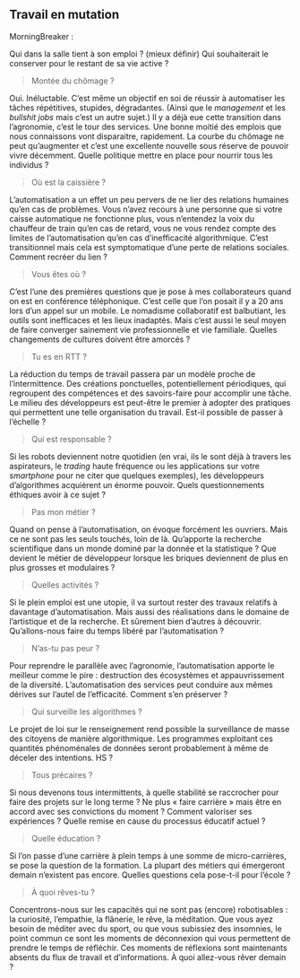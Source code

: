 ## Travail en mutation

MorningBreaker :

Qui dans la salle tient à son emploi ? (mieux définir)
Qui souhaiterait le conserver pour le restant de sa vie active ?


> Montée du chômage ?

Oui. Inéluctable. C’est même un objectif en soi de réussir à automatiser les tâches répétitives, stupides, dégradantes. (Ainsi que le *management* et les *bullshit jobs* mais c’est un autre sujet.) Il y a déjà eue cette transition dans l’agronomie, c’est le tour des services. Une bonne moitié des emplois que nous connaissons vont disparaitre, rapidement. La courbe du chômage ne peut qu’augmenter et c’est une excellente nouvelle sous réserve de pouvoir vivre décemment. Quelle politique mettre en place pour nourrir tous les individus ?


> Où est la caissière ?

L’automatisation a un effet un peu pervers de ne lier des relations humaines qu’en cas de problèmes. Vous n’avez recours à une personne que si votre caisse automatique ne fonctionne plus, vous n’entendez la voix du chauffeur de train qu’en cas de retard, vous ne vous rendez compte des limites de l’automatisation qu’en cas d’inefficacité algorithmique. C’est transitionnel mais cela est symptomatique d’une perte de relations sociales. Comment recréer du lien ?


> Vous êtes où ?

C’est l’une des premières questions que je pose à mes collaborateurs quand on est en conférence téléphonique. C’est celle que l’on posait il y a 20 ans lors d’un appel sur un mobile. Le nomadisme collaboratif est balbutiant, les outils sont inefficaces et les lieux inadaptés. Mais c’est aussi le seul moyen de faire converger sainement vie professionnelle et vie familiale.	 Quelles changements de cultures doivent être amorcés ?


> Tu es en RTT ?

La réduction du temps de travail passera par un modèle proche de l’intermittence. Des créations ponctuelles, potentiellement périodiques, qui regroupent des compétences et des savoirs-faire pour accomplir une tâche. Le milieu des développeurs est peut-être le premier à adopter des pratiques qui permettent une telle organisation du travail. Est-il possible de passer à l’échelle ?


> Qui est responsable ?

Si les robots deviennent notre quotidien (en vrai, ils le sont déjà à travers les aspirateurs, le *trading* haute fréquence ou les applications sur votre *smartphone* pour ne citer que quelques exemples), les développeurs d’algorithmes acquièrent un énorme pouvoir. Quels questionnements éthiques avoir à ce sujet ?


> Pas mon métier ?

Quand on pense à l’automatisation, on évoque forcément les ouvriers. Mais ce ne sont pas les seuls touchés, loin de là. Qu’apporte la recherche scientifique dans un monde dominé par la donnée et la statistique ? Que devient le métier de développeur lorsque les briques deviennent de plus en plus grosses et modulaires ?


> Quelles activités ?

Si le plein emploi est une utopie, il va surtout rester des travaux relatifs à davantage d’automatisation. Mais aussi des réalisations dans le domaine de l’artistique et de la recherche. Et sûrement bien d’autres à découvrir. Qu’allons-nous faire du temps libéré par l’automatisation ?


> N’as-tu pas peur ?

Pour reprendre le parallèle avec l’agronomie, l’automatisation apporte le meilleur comme le pire : destruction des écosystèmes et appauvrissement de la diversité. L’automatisation des services peut conduire aux mêmes dérives sur l’autel de l’efficacité. Comment s’en préserver ?


> Qui surveille les algorithmes ?

Le projet de loi sur le renseignement rend possible la surveillance de masse des citoyens de manière algorithmique. Les programmes exploitant ces quantités phénoménales de données seront probablement à même de déceler des intentions. HS ?


> Tous précaires ?

Si nous devenons tous intermittents, à quelle stabilité se raccrocher pour faire des projets sur le long terme ? Ne plus « faire carrière » mais être en accord avec ses convictions du moment ? Comment valoriser ses expériences ? Quelle remise en cause du processus éducatif actuel ?


> Quelle éducation ?

Si l’on passe d’une carrière à plein temps à une somme de micro-carrières, se pose la question de la formation. La plupart des métiers qui émergeront demain n’existent pas encore. Quelles questions cela pose-t-il pour l’école ?


> À quoi rêves-tu ?

Concentrons-nous sur les capacités qui ne sont pas (encore) robotisables : la curiosité, l’empathie, la flânerie, le rêve, la méditation. Que vous ayez besoin de méditer avec du sport, ou que vous subissiez des insomnies, le point commun ce sont les moments de déconnexion qui vous permettent de prendre le temps de réfléchir. Ces moments de réflexions sont maintenants absents du flux de travail et d’informations. À quoi allez-vous rêver demain ?